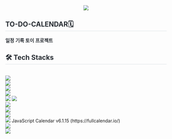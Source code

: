 <div align= "center">
  <img src="https://capsule-render.vercel.app/api?type=waving&color=0:28079c,100:0537ff&height=120&text=TO-DO-CALENDAR&animation=fadeIn&fontColor=000000&fontSize=40" />
</div>
<div style="text-align: left;"> 
  <h2 style="border-bottom: 1px solid #d8dee4; color: #282d33;">  TO-DO-CALENDAR🗓️ </h2>  
  <div style="font-weight: 700; font-size: 15px; text-align: left; color: #282d33;"> 일정 기록 토이 프로젝트 </div> 
</div>
<div style="text-align: left;">
  <h2 style="border-bottom: 1px solid #d8dee4; color: #282d33;"> 🛠️ Tech Stacks </h2> <br> 
  <div style="margin: ; text-align: left;" "text-align: left;"> 
    <div><img src="https://img.shields.io/badge/typescript-3178C6?style=for-the-badge&logo=typescript&logoColor=white"></div>
    <div><img src="https://img.shields.io/badge/React-61DAFB?style=for-the-badge&logo=React&logoColor=white"></div>
    <div><img src="https://img.shields.io/badge/Next.js-000000?style=for-the-badge&logo=Next.js&logoColor=white"></div>
    <div><img src="https://img.shields.io/badge/kakao-FFCD00?style=for-the-badge&logo=kakao&logoColor=white"></div>
    <div>
      <img src="https://img.shields.io/badge/openstreetmap-7EBC6F?style=for-the-badge&logo=openstreetmap&logoColor=white">
      <img src="https://img.shields.io/badge/leaflet-199900?style=for-the-badge&logo=leaflet&logoColor=white">
    </div>
    <div><img src="https://img.shields.io/badge/mui-007FFF?style=for-the-badge&logo=mui&logoColor=white"></div>
    <div><img src="https://img.shields.io/badge/swr-000000?style=for-the-badge&logo=swr&logoColor=white"></div>
    <div><img src="https://img.shields.io/badge/framermotion-0055FF?style=for-the-badge&logo=framer&logoColor=white"></div>
    <div>
      <img src="https://img.shields.io/badge/fullcalendar-1976d2?style=for-the-badge&logo=fullcalendar&logoColor=white">
      <span>JavaScript Calendar v6.1.15 (https://fullcalendar.io/)</span>
    </div>
    <div><img src="https://img.shields.io/badge/zustand-433E38?style=for-the-badge&logo=zustand&logoColor=white"></div>
    <div><img src="https://img.shields.io/badge/mockapi-000000?style=for-the-badge&logo=mockapi&logoColor=white"></div>
  </div>
</div>
